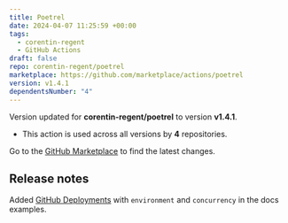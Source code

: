 ```yaml
---
title: Poetrel
date: 2024-04-07 11:25:59 +00:00
tags:
  - corentin-regent
  - GitHub Actions
draft: false
repo: corentin-regent/poetrel
marketplace: https://github.com/marketplace/actions/poetrel
version: v1.4.1
dependentsNumber: "4"
---
```



Version updated for **corentin-regent/poetrel** to version **v1.4.1**.
- This action is used across all versions by **4** repositories.

Go to the [GitHub Marketplace](https://github.com/marketplace/actions/poetrel) to find the latest changes.

## Release notes

Added [GitHub Deployments](https://docs.github.com/en/actions/deployment/about-deployments) with
`environment` and `concurrency` in the docs examples.
